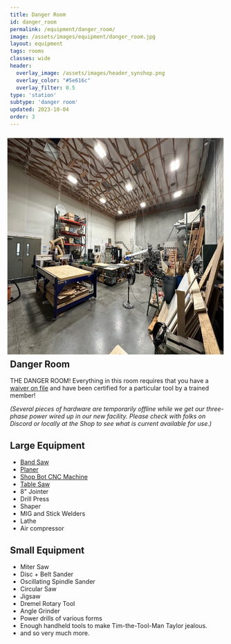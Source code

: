 ```yaml
---
title: Danger Room
id: danger_room
permalink: /equipment/danger_room/
image: /assets/images/equipment/danger_room.jpg
layout: equipment
tags: rooms
classes: wide
header:
  overlay_image: /assets/images/header_synshop.png
  overlay_color: "#5e616c"
  overlay_filter: 0.5
type: 'station'
subtype: 'danger room'
updated: 2023-10-04
order: 3
---
```

<img align="right" width="500" height="500" src="/assets/images/equipment/danger_room.jpg" style="padding: 10px">

## Danger Room

THE DANGER ROOM!
Everything in this room requires that you have a [waiver on file](/membership#liability-wavier) and have been certified for a particular tool by a trained member!

*(Several pieces of hardware are temporarily offline while we get our three-phase power wired up in our new facility. Please check with folks on Discord or locally at the Shop to see what is current available for use.)*

## Large Equipment

- [Band Saw](/equipment/band_saw/)
- [Planer](/equipment/planer/)
- [Shop Bot CNC Machine](/equipment/cnc_machine/)
- [Table Saw](/equipment/table_saw/)
- 8" Jointer
- Drill Press
- Shaper
- MIG and Stick Welders
- Lathe
- Air compressor

## Small Equipment

- Miter Saw
- Disc + Belt Sander
- Oscillating Spindle Sander
- Circular Saw
- Jigsaw
- Dremel Rotary Tool
- Angle Grinder
- Power drills of various forms
- Enough handheld tools to make Tim-the-Tool-Man Taylor jealous.
- and so very much more.